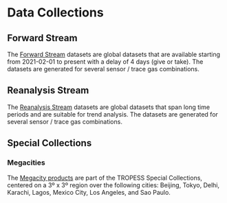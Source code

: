 # Data Collections

## Forward Stream

The [Forward Stream](intro-datasets-forward) datasets are global datasets that are available starting from 2021-02-01 to present with a delay of 4 days (give or take). The datasets are generated for several sensor / trace gas combinations. 

## Reanalysis Stream

The [Reanalysis Stream](intro-datasets-reanalysis) datasets are global datasets that span long time periods and are suitable for trend analysis. The datasets are generated for several sensor / trace gas combinations. 

## Special Collections

### Megacities

The [Megacity products](intro-datasets-special-megacities) are part of the TROPESS Special Collections, centered on a 3º x 3º region over the following cities: Beijing, Tokyo, Delhi, Karachi, Lagos, Mexico City, Los Angeles, and Sao Paulo.

